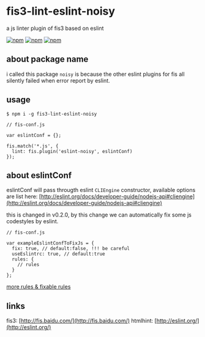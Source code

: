 # fis3-lint-eslint-noisy
a js linter plugin of fis3 based on eslint

[![npm](https://img.shields.io/npm/v/fis3-lint-eslint-noisy.svg?style=flat-square)](https://www.npmjs.com/package/fis3-lint-eslint-noisy) 
[![npm](https://img.shields.io/npm/dt/fis3-lint-eslint-noisy.svg?style=flat-square)](https://www.npmjs.com/package/fis3-lint-eslint-noisy) 
[![npm](https://img.shields.io/npm/dm/fis3-lint-eslint-noisy.svg?style=flat-square)](https://www.npmjs.com/package/fis3-lint-eslint-noisy)

## about package name
i called this package `noisy` is because the other eslint plugins for fis all silently failed when error report by eslint.

## usage

    $ npm i -g fis3-lint-eslint-noisy

```
// fis-conf.js

var eslintConf = {}; 

fis.match('*.js', {
  lint: fis.plugin('eslint-noisy', eslintConf)
});

```

## about eslintConf
eslintConf will pass througth eslint `CLIEngine` constructor, available options are list here: [http://eslint.org/docs/developer-guide/nodejs-api#cliengine](http://eslint.org/docs/developer-guide/nodejs-api#cliengine)

this is changed in v0.2.0, by this change we can automatically fix some js codestyles by eslint.
```
// fis-conf.js

var exampleEslintConfToFixJs = {
  fix: true, // default:false, !!! be careful
  useEslintrc: true, // default:true
  rules: {
    // rules
  }
};
```

[more rules & fixable rules](http://eslint.org/docs/rules/)

## links
fis3: [http://fis.baidu.com/](http://fis.baidu.com/)
htmlhint: [http://eslint.org/](http://eslint.org/)
